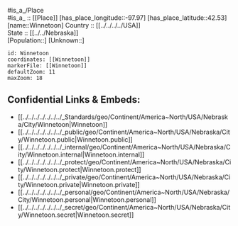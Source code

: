 ﻿---
location: [42.53,-97.97] 
mapzoom: [7,12] 
mapmarker: city 
type: City
tags:
- geo/City


SpocWebEntityId: 35643
isDeleted: false
confidential: public

---
#is_a_/Place  
#is_a_ :: [[Place]] 
[has_place_longitude::-97.97] 
[has_place_latitude::42.53] 
[name::Winnetoon] 
Country :: [[../../../../USA]]  
State :: [[../../Nebraska]]  
[Population::] 
[Unknown::] 


```leaflet
id: Winnetoon
coordinates: [[Winnetoon]] 
markerFile: [[Winnetoon]] 
defaultZoom: 11 
maxZoom: 18
```


## Confidential Links & Embeds: 
- [[../../../../../../../_Standards/geo/Continent/America~North/USA/Nebraska/City/Winnetoon|Winnetoon]] 
- [[../../../../../../../_public/geo/Continent/America~North/USA/Nebraska/City/Winnetoon.public|Winnetoon.public]] 
- [[../../../../../../../_internal/geo/Continent/America~North/USA/Nebraska/City/Winnetoon.internal|Winnetoon.internal]] 
- [[../../../../../../../_protect/geo/Continent/America~North/USA/Nebraska/City/Winnetoon.protect|Winnetoon.protect]] 
- [[../../../../../../../_private/geo/Continent/America~North/USA/Nebraska/City/Winnetoon.private|Winnetoon.private]] 
- [[../../../../../../../_personal/geo/Continent/America~North/USA/Nebraska/City/Winnetoon.personal|Winnetoon.personal]] 
- [[../../../../../../../_secret/geo/Continent/America~North/USA/Nebraska/City/Winnetoon.secret|Winnetoon.secret]] 
